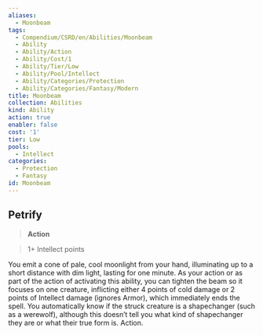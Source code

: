 ```yaml
---
aliases:
  - Moonbeam
tags:
  - Compendium/CSRD/en/Abilities/Moonbeam
  - Ability
  - Ability/Action
  - Ability/Cost/1
  - Ability/Tier/Low
  - Ability/Pool/Intellect
  - Ability/Categories/Protection
  - Ability/Categories/Fantasy/Modern
title: Moonbeam
collection: Abilities
kind: Ability
action: true
enabler: false
cost: '1'
tier: Low
pools:
  - Intellect
categories:
  - Protection
  - Fantasy
id: Moonbeam
---
```

## Petrify    
>**Action**    
>1+ Intellect points  
    
You emit a cone of pale, cool moonlight from your hand, illuminating up to a short distance with dim light, lasting for one minute. As your action or as part of the action of activating this ability, you can tighten the beam so it focuses on one creature, inflicting either 4 points of cold damage or 2 points of Intellect damage (ignores Armor), which immediately ends the spell. You automatically know if the struck creature is a shapechanger (such as a  werewolf), although this doesn’t tell you what kind of shapechanger they are or what their true form is. Action.  
  
